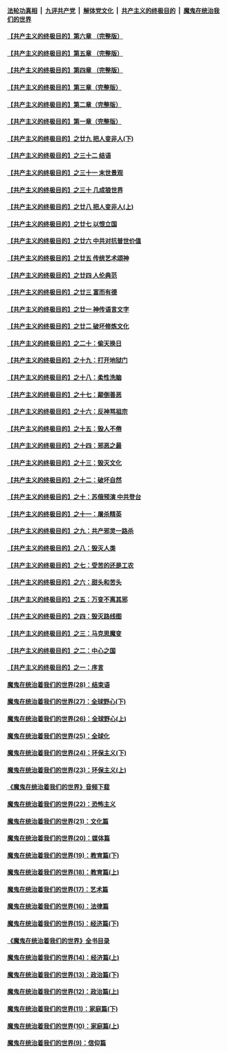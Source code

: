 ####  [法轮功真相](../../../../basic/blob/master/README.md?t=02250652) &nbsp;|&nbsp; [九评共产党](../../../../9ping.md/blob/master/README.md?t=02250652) &nbsp;|&nbsp; [解体党文化](../../../../jtdwh.md/blob/master/README.md?t=02250652)  &nbsp;|&nbsp; [共产主义的终极目的](../../../../gczydzjmd.md/blob/master/README.md?t=02250652) &nbsp;|&nbsp; [魔鬼在统治我们的世界](../../../../mgztzwmdsj.md/blob/master/README.md?t=02250652) 

#### [【共产主义的终极目的】第六章 （完整版）](../pages/nsc422/n11428913.md?t=02250652) 

#### [【共产主义的终极目的】第五章 （完整版）](../pages/nsc422/n11428912.md?t=02250652) 

#### [【共产主义的终极目的】第四章 （完整版）](../pages/nsc422/n11428907.md?t=02250652) 

#### [【共产主义的终极目的】第三章（完整版）](../pages/nsc422/n11428848.md?t=02250652) 

#### [【共产主义的终极目的】第二章（完整版）](../pages/nsc422/n11428831.md?t=02250652) 

#### [【共产主义的终极目的】第一章（完整版）](../pages/nsc422/n11417651.md?t=02250652) 

#### [【共产主义的终极目的】之廿九 把人变非人(下)](../pages/nsc422/n11344140.md?t=02250652) 

#### [【共产主义的终极目的】之三十二 结语](../pages/nsc422/n11360535.md?t=02250652) 

#### [【共产主义的终极目的】之三十一 末世景观](../pages/nsc422/n11351129.md?t=02250652) 

#### [【共产主义的终极目的】之三十 几成狼世界](../pages/nsc422/n11348280.md?t=02250652) 

#### [【共产主义的终极目的】之廿八 把人变非人(上)](../pages/nsc422/n11340492.md?t=02250652) 

#### [【共产主义的终极目的】之廿七 以恨立国](../pages/nsc422/n11336944.md?t=02250652) 

#### [【共产主义的终极目的】之廿六 中共对抗普世价值](../pages/nsc422/n11324785.md?t=02250652) 

#### [【共产主义的终极目的】之廿五 传统艺术颂神](../pages/nsc422/n11296396.md?t=02250652) 

#### [【共产主义的终极目的】之廿四 人伦典范](../pages/nsc422/n11296397.md?t=02250652) 

#### [【共产主义的终极目的】之廿三 富而有德](../pages/nsc422/n11283598.md?t=02250652) 

#### [【共产主义的终极目的】之廿一 神传语言文字](../pages/nsc422/n11263265.md?t=02250652) 

#### [【共产主义的终极目的】之廿二 破坏修炼文化](../pages/nsc422/n11245728.md?t=02250652) 

#### [【共产主义的终极目的】之二十：偷天换日](../pages/nsc422/n11238846.md?t=02250652) 

#### [【共产主义的终极目的】之十九：打开地狱门](../pages/nsc422/n11206376.md?t=02250652) 

#### [【共产主义的终极目的】之十八：柔性洗脑](../pages/nsc422/n11199994.md?t=02250652) 

#### [【共产主义的终极目的】之十七：颠倒善恶](../pages/nsc422/n11179782.md?t=02250652) 

#### [【共产主义的终极目的】之十六：反神骂祖宗](../pages/nsc422/n11166798.md?t=02250652) 

#### [【共产主义的终极目的】之十五：毁人不倦](../pages/nsc422/n11166792.md?t=02250652) 

#### [【共产主义的终极目的】之十四：邪恶之最](../pages/nsc422/n11150249.md?t=02250652) 

#### [【共产主义的终极目的】之十三：毁灭文化](../pages/nsc422/n11135227.md?t=02250652) 

#### [【共产主义的终极目的】之十二：破坏自然](../pages/nsc422/n11135214.md?t=02250652) 

#### [【共产主义的终极目的】之十：苏俄预演 中共登台](../pages/nsc422/n11118424.md?t=02250652) 

#### [【共产主义的终极目的】之十一：屠杀精英](../pages/nsc422/n11118442.md?t=02250652) 

#### [【共产主义的终极目的】之九：共产邪灵一路杀](../pages/nsc422/n11114139.md?t=02250652) 

#### [【共产主义的终极目的】之八：毁灭人类](../pages/nsc422/n11108503.md?t=02250652) 

#### [【共产主义的终极目的】之七：受苦的还是工农](../pages/nsc422/n11101809.md?t=02250652) 

#### [【共产主义的终极目的】之六：甜头和苦头](../pages/nsc422/n11096971.md?t=02250652) 

#### [【共产主义的终极目的】之五：万变不离其邪](../pages/nsc422/n11091285.md?t=02250652) 

#### [【共产主义的终极目的】之四：毁灭路线图](../pages/nsc422/n11086284.md?t=02250652) 

#### [【共产主义的终极目的】之三：马克思魔变](../pages/nsc422/n11061941.md?t=02250652) 

#### [【共产主义的终极目的】之二：中心之国](../pages/nsc422/n11047728.md?t=02250652) 

#### [【共产主义的终极目的】之一：序言](../pages/nsc422/n11086077.md?t=02250652) 

#### [魔鬼在统治着我们的世界(28)：结束语](../pages/nsc422/n10936246.md?t=02250652) 

#### [魔鬼在统治着我们的世界(27)：全球野心(下)](../pages/nsc422/n10928319.md?t=02250652) 

#### [魔鬼在统治着我们的世界(26)：全球野心(上)](../pages/nsc422/n10900318.md?t=02250652) 

#### [魔鬼在统治着我们的世界(25)：全球化](../pages/nsc422/n10788205.md?t=02250652) 

#### [魔鬼在统治着我们的世界(24)：环保主义(下)](../pages/nsc422/n10695307.md?t=02250652) 

#### [魔鬼在统治着我们的世界(23)：环保主义(上)](../pages/nsc422/n10688613.md?t=02250652) 

#### [《魔鬼在统治着我们的世界》音频下载](../pages/nsc422/n10635553.md?t=02250652) 

#### [魔鬼在统治着我们的世界(22)：恐怖主义](../pages/nsc422/n10614727.md?t=02250652) 

#### [魔鬼在统治着我们的世界(21)：文化篇](../pages/nsc422/n10597706.md?t=02250652) 

#### [魔鬼在统治着我们的世界(20)：媒体篇](../pages/nsc422/n10586579.md?t=02250652) 

#### [魔鬼在统治着我们的世界(19)：教育篇(下)](../pages/nsc422/n10564808.md?t=02250652) 

#### [魔鬼在统治着我们的世界(18)：教育篇(上)](../pages/nsc422/n10526970.md?t=02250652) 

#### [魔鬼在统治着我们的世界(17)：艺术篇](../pages/nsc422/n10499093.md?t=02250652) 

#### [魔鬼在统治着我们的世界(16)：法律篇](../pages/nsc422/n10485969.md?t=02250652) 

#### [魔鬼在统治着我们的世界(15)：经济篇(下)](../pages/nsc422/n10469975.md?t=02250652) 

#### [《魔鬼在统治着我们的世界》全书目录](../pages/nsc422/n10464261.md?t=02250652) 

#### [魔鬼在统治着我们的世界(14)：经济篇(上)](../pages/nsc422/n10457370.md?t=02250652) 

#### [魔鬼在统治着我们的世界(13)：政治篇(下)](../pages/nsc422/n10448270.md?t=02250652) 

#### [魔鬼在统治着我们的世界(12)：政治篇(上)](../pages/nsc422/n10444576.md?t=02250652) 

#### [魔鬼在统治着我们的世界(11)：家庭篇(下)](../pages/nsc422/n10440961.md?t=02250652) 

#### [魔鬼在统治着我们的世界(10)：家庭篇(上)](../pages/nsc422/n10435448.md?t=02250652) 

#### [魔鬼在统治着我们的世界(9)：信仰篇](../pages/nsc422/n10432159.md?t=02250652) 

